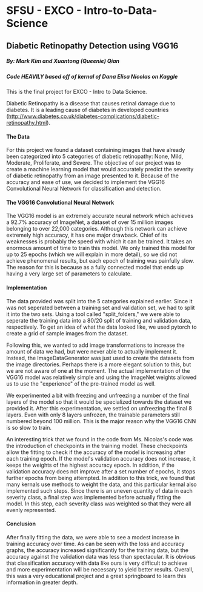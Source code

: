 # SFSU - EXCO - Intro-to-Data-Science

## Diabetic Retinopathy Detection using VGG16
##### By: Mark Kim and Xuantong (Queenie) Qian
##### Code HEAVILY based off of kernal of Dana Elisa Nicolas on Kaggle

This is the final project for EXCO - Intro to Data Science.

Diabetic Retinopathy is a disease that causes retinal damage due to diabetes.  It is a leading cause of diabetes in developed countries (http://www.diabetes.co.uk/diabetes-complications/diabetic-retinopathy.html).

#### The Data
For this project we found a dataset containing images that have already been categorized into 5 categories of diabetic retinopathy: None, Mild, Moderate, Proliferate, and Severe.  The objective of our project was to create a machine learning model that would accurately predict the severity of diabetic retinopathy from an image presented to it.  Because of the accuracy and ease of use, we decided to implement the VGG16 Convolutional Neural Network for classification and detection.

#### The VGG16 Convolutional Neural Network
The VGG16 model is an extremely accurate neural network which achieves a 92.7% accuracy of ImageNet, a dataset of over 15 million images belonging to over 22,000 categories.  Although this network can achieve extremely high accuracy, it has one major drawback.  Chief of its weaknesses is probably the speed with which it can be trained.  It takes an enormous amount of time to train this model.  We only trained this model for up to 25 epochs (which we will explain in more detail), so we did not achieve phenomenal results, but each epoch of training was painfully slow.  The reason for this is because as a fully connected model that ends up having a very large set of parameters to calculate.

#### Implementation
The data provided was split into the 5 categories explained earlier.  Since it was not seperated between a training set and validation set, we had to split it into the two sets.  Using a tool called "split_folders," we were able to seperate the training data into a 80/20 split of training and validation data, respectively.  To get an idea of what the data looked like, we used pytorch to create a grid of sample images from the dataset.

Following this, we wanted to add image transformations to increase the amount of data we had, but were never able to actually implement it.  Instead, the ImageDataGenerator was just used to create the datasets from the image directories.  Perhaps there is a more elegant solution to this, but we are not aware of one at the moment.  The actual implementation of the VGG16 model was relatively simple and using the ImageNet weights allowed us to use the "experience" of the pre-trained model as well.

We experimented a bit with freezing and unfreezing a number of the final layers of the model so that it would be specialized towards the dataset we provided it.  After this experimentation, we settled on unfreezing the final 8 layers.  Even with only 8 layers unfrozen, the trainable parameters still numbered beyond 100 million.  This is the major reason why the VGG16 CNN is so slow to train.

An interesting trick that we found in the code from Ms. Nicolas's code was the introduction of checkpoints in the training model.  These checkpoints allow the fitting to check if the accuracy of the model is increasing after each training epoch.  If the model's validation accuracy does not increase, it keeps the weights of the highest accuracy epoch.  In addition, if the validation accuracy does not improve after a set number of epochs, it stops further epochs from being attempted.  In addition to this trick, we found that many kernals use methods to weight the data, and this particular kernal also implemented such steps.  Since there is an uneven quantity of data in each severity class, a final step was implemented before actually fitting the model. In this step, each severity class was weighted so that they were all evenly represented.

#### Conclusion
After finally fitting the data, we were able to see a modest increase in training accuracy over time.  As can be seen with the loss and accuracy graphs, the accuracy increased significantly for the training data, but the accuracy against the validation data was less than spectacular.  It is obvious that classification accuracy with data like ours is very difficult to achieve and more experimentation will be necessary to yield better results.  Overall, this was a very educational project and a great springboard to learn this information in greater depth.

